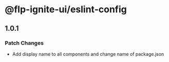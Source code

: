 # @flp-ignite-ui/eslint-config

## 1.0.1

### Patch Changes

- Add display name to all components and change name of package.json
